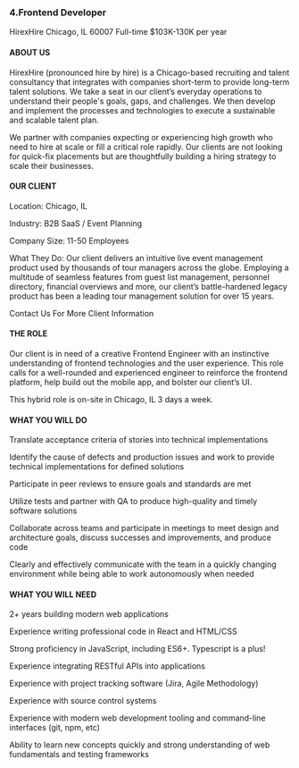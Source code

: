 ### 4.Frontend Developer

HirexHire
Chicago, IL 60007
Full-time
$103K-130K per year

#### ABOUT US

HirexHire (pronounced hire by hire) is a Chicago-based recruiting and talent consultancy that integrates with companies short-term to provide long-term talent solutions. We take a seat in our client’s everyday operations to understand their people's goals, gaps, and challenges. We then develop and implement the processes and technologies to execute a sustainable and scalable talent plan.

We partner with companies expecting or experiencing high growth who need to hire at scale or fill a critical role rapidly. Our clients are not looking for quick-fix placements but are thoughtfully building a hiring strategy to scale their businesses.


#### OUR CLIENT

Location: Chicago, IL

Industry: B2B SaaS / Event Planning

Company Size: 11-50 Employees

What They Do: Our client delivers an intuitive live event management product used by thousands of tour managers across the globe. Employing a multitude of seamless features from guest list management, personnel directory, financial overviews and more, our client’s battle-hardened legacy product has been a leading tour management solution for over 15 years.

Contact Us For More Client Information


#### THE ROLE

Our client is in need of a creative Frontend Engineer with an instinctive understanding of frontend technologies and the user experience. This role calls for a well-rounded and experienced engineer to reinforce the frontend platform, help build out the mobile app, and bolster our client’s UI.

This hybrid role is on-site in Chicago, IL 3 days a week.


#### WHAT YOU WILL DO

Translate acceptance criteria of stories into technical implementations

Identify the cause of defects and production issues and work to provide technical implementations for defined solutions

Participate in peer reviews to ensure goals and standards are met

Utilize tests and partner with QA to produce high-quality and timely software solutions

Collaborate across teams and participate in meetings to meet design and architecture goals, discuss successes and improvements, and produce code

Clearly and effectively communicate with the team in a quickly changing environment while being able to work autonomously when needed


#### WHAT YOU WILL NEED

2+ years building modern web applications

Experience writing professional code in React and HTML/CSS

Strong proficiency in JavaScript, including ES6+. Typescript is a plus!

Experience integrating RESTful APIs into applications

Experience with project tracking software (Jira, Agile Methodology)

Experience with source control systems

Experience with modern web development tooling and command-line interfaces (git, npm, etc)

Ability to learn new concepts quickly and strong understanding of web fundamentals and testing frameworks
